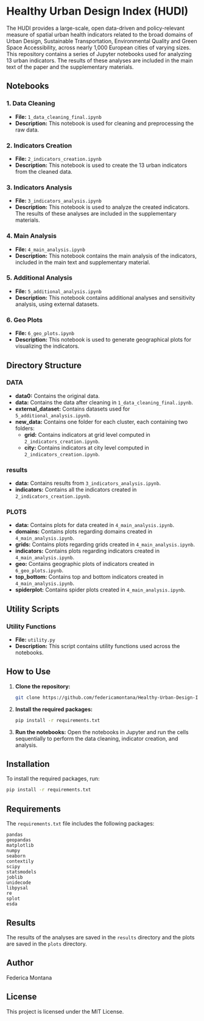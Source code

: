 # Healthy Urban Design Index (HUDI)

The HUDI provides a large-scale, open data-driven and policy-relevant measure of spatial urban health indicators related to the broad domains of Urban Design, Sustainable Transportation, Environmental Quality and Green Space Accessibility, across nearly 1,000 European cities of varying sizes. 
This repository contains a series of Jupyter notebooks used for analyzing 13 urban indicators. The results of these analyses are included in the main text of the paper and the supplementary materials.

## Notebooks

### 1. Data Cleaning
- **File:** `1_data_cleaning_final.ipynb`
- **Description:** This notebook is used for cleaning and preprocessing the raw data.

### 2. Indicators Creation
- **File:** `2_indicators_creation.ipynb`
- **Description:** This notebook is used to create the 13 urban indicators from the cleaned data.

### 3. Indicators Analysis
- **File:** `3_indicators_analysis.ipynb`
- **Description:** This notebook is used to analyze the created indicators. The results of these analyses are included in the supplementary materials.

### 4. Main Analysis
- **File:** `4_main_analysis.ipynb`
- **Description:** This notebook contains the main analysis of the indicators, included in the main text and supplementary material.

### 5. Additional Analysis
- **File:** `5_additional_analysis.ipynb`
- **Description:** This notebook contains additional analyses and sensitivity analysis, using external datasets.

### 6. Geo Plots
- **File:** `6_geo_plots.ipynb`
- **Description:** This notebook is used to generate geographical plots for visualizing the indicators.

## Directory Structure

### DATA
- **data0:** Contains the original data.
- **data:** Contains the data after cleaning in `1_data_cleaning_final.ipynb`.
- **external_dataset:** Contains datasets used for `5_additional_analysis.ipynb`.
- **new_data:** Contains one folder for each cluster, each containing two folders:
  - **grid:** Contains indicators at grid level computed in `2_indicators_creation.ipynb`.
  - **city:** Contains indicators at city level computed in `2_indicators_creation.ipynb`.

### results
- **data:** Contains results from `3_indicators_analysis.ipynb`.
- **indicators:** Contains all the indicators created in `2_indicators_creation.ipynb`.

### PLOTS
- **data:** Contains plots for data created in `4_main_analysis.ipynb`.
- **domains:** Contains plots regarding domains created in `4_main_analysis.ipynb`.
- **grids:** Contains plots regarding grids created in `4_main_analysis.ipynb`.
- **indicators:** Contains plots regarding indicators created in `4_main_analysis.ipynb`.
- **geo:** Contains geographic plots of indicators created in `6_geo_plots.ipynb`.
- **top_bottom:** Contains top and bottom indicators created in `4_main_analysis.ipynb`.
- **spiderplot:** Contains spider plots created in `4_main_analysis.ipynb`.

## Utility Scripts

### Utility Functions
- **File:** `utility.py`
- **Description:** This script contains utility functions used across the notebooks.

## How to Use

1. **Clone the repository:**
   ```sh
   git clone https://github.com/federicamontana/Healthy-Urban-Design-Index
   ```

2. **Install the required packages:**
   ```sh
   pip install -r requirements.txt
   ```

3. **Run the notebooks:**
   Open the notebooks in Jupyter and run the cells sequentially to perform the data cleaning, indicator creation, and analysis.

## Installation

To install the required packages, run:
```sh
pip install -r requirements.txt
```

## Requirements

The `requirements.txt` file includes the following packages:
```
pandas
geopandas
matplotlib
numpy
seaborn
contextily
scipy
statsmodels
joblib
unidecode
libpysal
re
splot 
esda
```

## Results
The results of the analyses are saved in the `results` directory and the plots are saved in the `plots` directory.

## Author
Federica Montana

## License
This project is licensed under the MIT License.

